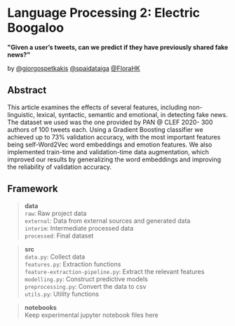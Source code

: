 # Language Processing 2: Electric Boogaloo

__"Given a user’s tweets, can we predict if they have previously shared fake news?"__

by 
[@giorgospetkakis](https://github.com/giorgospetkakis "Giorgos Petkakis")  [@spaidataiga](https://github.com/spaidataiga "Sara Vera Marjanovic")  [@FloraHK](https://github.com/FloraHK "Flora Haahr Kringelbach")

## Abstract  
This article examines the effects of several features, including non-linguistic, lexical, syntactic, semantic and emotional, in detecting fake news. The dataset we used was the one provided by PAN @ CLEF 2020- 300 authors of 100 tweets each. Using a Gradient Boosting classifier we achieved up to 73% validation accuracy, with the most important features being self-Word2Vec word embeddings and emotion features. We also implemented train-time and validation-time data augmentation, which improved our results by generalizing the word embeddings and improving the reliability of validation accuracy. 


## Framework

> __data__  
`raw`: Raw project data  
`external`: Data from external sources and generated data  
`interim`: Intermediate processed data  
`processed`: Final dataset  


> __src__  
`data.py`: Collect data  
`features.py`: Extraction functions  
`feature-extraction-pipeline.py`: Extract the relevant features  
`modelling.py`: Construct predictive models  
`preprocessing.py`: Convert the data to csv  
`utils.py`: Utility functions


> __notebooks__  
Keep experimental jupyter notebook files here
